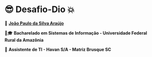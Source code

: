  #  😎 Desafio-Dio :collision:
 
 🐺 **[João Paulo da Silva Araújo](linkedin.com/in/jpaulohdev97)**
 
 📘:mortar_board: **Bacharelado em Sistemas de Informação - Universidade Federal Rural da Amazônia**
 
 :office: **Assistente de TI - Havan S/A - Matriz Brusque SC**
 
